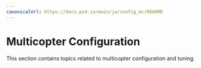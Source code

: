 ```yaml
---
canonicalUrl: https://docs.px4.io/main/ja/config_mc/README
---
```


# Multicopter Configuration

This section contains topics related to multicopter configuration and tuning.